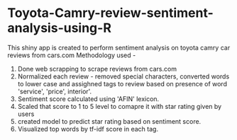 # Toyota-Camry-review-sentiment-analysis-using-R

This shiny app is created to perform sentiment analysis on toyota camry car reviews from cars.com
Methodology used - 
1) Done web scrapping to scrape reviews from cars.com
2) Normalized each review - removed special characters, converted words to lower case and assighned tags to review based on presence of word 'service', 'price', interior'.
3) Sentiment score calculated using 'AFIN' lexicon.
4) Scaled that score to 1 to 5 level to comapre it with star rating given by users
5) created model to predict star rating based on sentiment score.
6) Visualized top words by tf-idf score in each tag.
